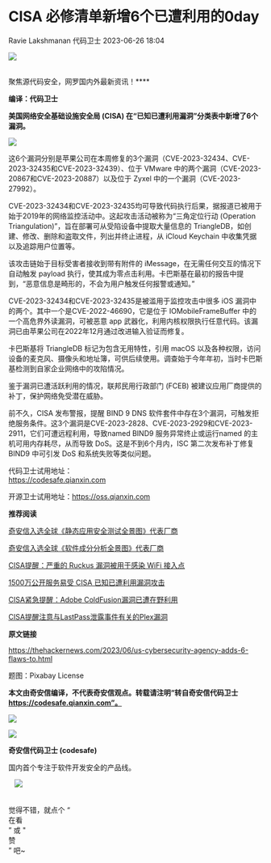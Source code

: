 #  CISA 必修清单新增6个已遭利用的0day   
Ravie Lakshmanan  代码卫士   2023-06-26 18:04  
  
![](https://mmbiz.qpic.cn/mmbiz_gif/Az5ZsrEic9ot90z9etZLlU7OTaPOdibteeibJMMmbwc29aJlDOmUicibIRoLdcuEQjtHQ2qjVtZBt0M5eVbYoQzlHiaw/640?wx_fmt=gif "")  
  
   
聚焦源代码安全，网罗国内外最新资讯！****  
  
**编译：代码卫士**  
  
**美国网络安全基础设施安全局 (CISA) 在“已知已遭利用漏洞”分类表中新增了6个漏洞。**  
  
  
![](https://mmbiz.qpic.cn/mmbiz_png/oBANLWYScMT8fhontArmrwS6EBE6o6ibvcyjUr9b4rSHwSYFiaLo4Nbvu3TVZjqoysMTbmNRRJ6SXSuqMhIJ8Agg/640?wx_fmt=png "")  
  
  
这6个漏洞分别是苹果公司在本周修复的3个漏洞（CVE-2023-32434、CVE-2023-32435和CVE-2023-32439）、位于 VMware 中的两个漏洞（CVE-2023-20867和CVE-2023-20887）以及位于 Zyxel 中的一个漏洞（CVE-2023-27992）。  
  
CVE-2023-32434和CVE-2023-32435均可导致代码执行后果，据报道已被用于始于2019年的网络监控活动中。这起攻击活动被称为“三角定位行动 (Operation Triangulation)”，旨在部署可从受陷设备中提取大量信息的 TriangleDB，如创建、修改、删除和盗取文件，列出并终止进程，从 iCloud Keychain 中收集凭据以及追踪用户位置等。  
  
该攻击链始于目标受害者接收到带有附件的 iMessage，在无需任何交互的情况下自动触发 payload 执行，使其成为零点击利用。卡巴斯基在最初的报告中提到，“恶意信息是畸形的，不会为用户触发任何报警或通知。”  
  
CVE-2023-32434和CVE-2023-32435是被滥用于监控攻击中很多 iOS 漏洞中的两个。其中一个是CVE-2022-46690，它是位于 IOMobileFrameBuffer 中的一个高危界外读漏洞，可被恶意 app 武器化，利用内核权限执行任意代码。该漏洞已由苹果公司在2022年12月通过改进输入验证而修复。  
  
卡巴斯基将 TriangleDB 标记为包含无用特性，引用 macOS 以及各种权限，访问设备的麦克风、摄像头和地址簿，可供后续使用。调查始于今年年初，当时卡巴斯基检测到自家企业网络中的攻陷情况。  
  
鉴于漏洞已遭活跃利用的情况，联邦民用行政部门 (FCEB) 被建议应用厂商提供的补丁，保护网络免受潜在威胁。  
  
前不久，CISA 发布警报，提醒 BIND 9 DNS 软件套件中存在3个漏洞，可触发拒绝服务条件。这3个漏洞是CVE-2023-2828、CVE-2023-2929和CVE-2023-2911，它们可遭远程利用，导致named BIND9 服务异常终止或运行named 的主机可用内存耗尽，从而导致 DoS。这是不到6个月内，ISC 第二次发布补丁修复 BIND9 中可引发 DoS 和系统失败等类似问题。  
  
  
代码卫士试用地址：  
https://codesafe.qianxin.com  
  
开源卫士试用地址：https://oss.qianxin.com  
  
  
  
  
  
  
  
  
  
  
  
  
**推荐阅读**  
  
[奇安信入选全球《静态应用安全测试全景图》代表厂商](http://mp.weixin.qq.com/s?__biz=MzI2NTg4OTc5Nw==&mid=2247516678&idx=1&sn=5b9e480c386161b1e105f9818b2a5a3d&chksm=ea94b36cdde33a7a05cafa9918733669252a02611c222b02bc6e66cbb508ee3fbf748453ee7a&scene=21#wechat_redirect)  
  
  
[奇安信入选全球《软件成分分析全景图》代表厂商](http://mp.weixin.qq.com/s?__biz=MzI2NTg4OTc5Nw==&mid=2247515374&idx=1&sn=8b491039bc40f1e5d4e1b29d8c95f9e7&chksm=ea948d84dde30492f8a6c9953f69dbed1f483b6bc9b4480cab641fbc69459d46bab41cdc4859&scene=21#wechat_redirect)  
  
  
[CISA提醒：严重的 Ruckus 漏洞被用于感染 WiFi 接入点](http://mp.weixin.qq.com/s?__biz=MzI2NTg4OTc5Nw==&mid=2247516487&idx=2&sn=a0bd3a1e5ae0747b856ff42a50636fa1&chksm=ea94b02ddde3393b8a0a1ef90ddb1b3ee7f686b99ca6be0fbe36815c0c1d139cd46fda753f61&scene=21#wechat_redirect)  
  
  
[1500万公开服务易受 CISA 已知已遭利用漏洞攻击](http://mp.weixin.qq.com/s?__biz=MzI2NTg4OTc5Nw==&mid=2247516131&idx=2&sn=e4062667fe1d4694a90a9ffa17a2fd40&chksm=ea948e89dde3079ffc2cbba3e2f13e7929117094754c9e3216a4c6cb5f303cf622ec99800e6b&scene=21#wechat_redirect)  
  
  
[CISA紧急提醒：Adobe ColdFusion漏洞已遭在野利用](http://mp.weixin.qq.com/s?__biz=MzI2NTg4OTc5Nw==&mid=2247515947&idx=3&sn=76c36938bf1b7401950fc62730020638&chksm=ea948e41dde30757c6826cbbaeba673c04d191b437bd8a20532e2a13614e94562772ade4c057&scene=21#wechat_redirect)  
  
  
[CISA提醒注意与LastPass泄露事件有关的Plex漏洞](http://mp.weixin.qq.com/s?__biz=MzI2NTg4OTc5Nw==&mid=2247515912&idx=2&sn=9a2496bb8c17bcf9ed8e477367f18001&chksm=ea948e62dde307749ef7616c97efc1c91e680e87bd654e1a1766fae70831f36318fa216354cf&scene=21#wechat_redirect)  
  
  
  
  
**原文链接**  
  
  
https://thehackernews.com/2023/06/us-cybersecurity-agency-adds-6-flaws-to.html  
  
  
题图：Pixabay License  
  
  
**本文由奇安信编译，不代表奇安信观点。转载请注明“转自奇安信代码卫士 https://codesafe.qianxin.com”。**  
  
  
  
  
![](https://mmbiz.qpic.cn/mmbiz_jpg/oBANLWYScMSf7nNLWrJL6dkJp7RB8Kl4zxU9ibnQjuvo4VoZ5ic9Q91K3WshWzqEybcroVEOQpgYfx1uYgwJhlFQ/640?wx_fmt=jpeg "")  
  
![](https://mmbiz.qpic.cn/mmbiz_jpg/oBANLWYScMSN5sfviaCuvYQccJZlrr64sRlvcbdWjDic9mPQ8mBBFDCKP6VibiaNE1kDVuoIOiaIVRoTjSsSftGC8gw/640?wx_fmt=jpeg "")  
  
**奇安信代码卫士 (codesafe)**  
  
国内首个专注于软件开发安全的产品线。  
  
   ![](https://mmbiz.qpic.cn/mmbiz_gif/oBANLWYScMQ5iciaeKS21icDIWSVd0M9zEhicFK0rbCJOrgpc09iaH6nvqvsIdckDfxH2K4tu9CvPJgSf7XhGHJwVyQ/640?wx_fmt=gif "")  
  
   
觉得不错，就点个 “  
在看  
” 或 "  
赞  
” 吧~  
  
